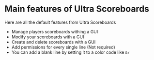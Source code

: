 # Main features of Ultra Scoreboards
Here are all the default features from Ultra Scoreboards
<br>

- Manage players scoreboards withing a GUI
- Modify your scoreboards with a GUI
- Create and delete scoreboards with a GUI
- Add permissions for every single line (Not required)
- You can add a blank line by setting it to a color code like `&r`
